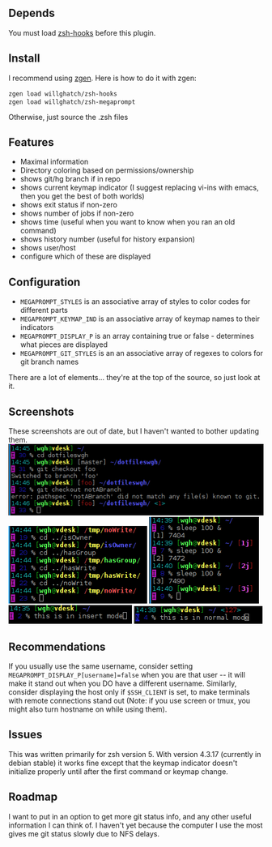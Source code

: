Depends
-------

You must load [zsh-hooks](https://github.com/willghatch/zsh-hooks) before this plugin.

Install
-------

I recommend using [zgen](https://github.com/tarjoilija/zgen).  Here is how to do it with zgen:

    zgen load willghatch/zsh-hooks
    zgen load willghatch/zsh-megaprompt

Otherwise, just source the .zsh files

Features
--------

- Maximal information
- Directory coloring based on permissions/ownership
- shows git/hg branch if in repo
- shows current keymap indicator (I suggest replacing vi-ins with emacs, then you get the best of both worlds)
- shows exit status if non-zero
- shows number of jobs if non-zero
- shows time (useful when you want to know when you ran an old command)
- shows history number (useful for history expansion)
- shows user/host
- configure which of these are displayed

Configuration
-------------

- <code>MEGAPROMPT_STYLES</code> is an associative array of styles to color codes for different parts
- <code>MEGAPROMPT_KEYMAP_IND</code> is an associative array of keymap names to their indicators
- <code>MEGAPROMPT_DISPLAY_P</code> is an array containing true or false - determines what pieces are displayed
- <code>MEGAPROMPT_GIT_STYLES</code> is an an associative array of regexes to colors for git branch names

There are a lot of elements... they're at the top of the source, so just look at it.

Screenshots
-----------

These screenshots are out of date, but I haven't wanted to bother updating them.
![Example](https://github.com/willghatch/zsh-megaprompt/raw/master/img/git.png)
![Example](https://github.com/willghatch/zsh-megaprompt/raw/master/img/permissions.png)
![Example](https://github.com/willghatch/zsh-megaprompt/raw/master/img/jobs.png)
![Example](https://github.com/willghatch/zsh-megaprompt/raw/master/img/insert.png)
![Example](https://github.com/willghatch/zsh-megaprompt/raw/master/img/normal.png)

Recommendations
---------------

If you usually use the same username, consider setting `MEGAPROMPT_DISPLAY_P[username]=false` when you are that user -- it will make it stand out when you DO have a different username.  Similarly, consider displaying the host only if `$SSH_CLIENT` is set, to make terminals with remote connections stand out (Note: if you use screen or tmux, you might also turn hostname on while using them).

Issues
------

This was written primarily for zsh version 5.  With version 4.3.17 (currently in
debian stable) it works fine except that the keymap indicator doesn't initialize
properly until after the first command or keymap change.

Roadmap
-------

I want to put in an option to get more git status info, and any other useful information I can think of.  I haven't yet because the computer I use the most gives me git status slowly due to NFS delays.

